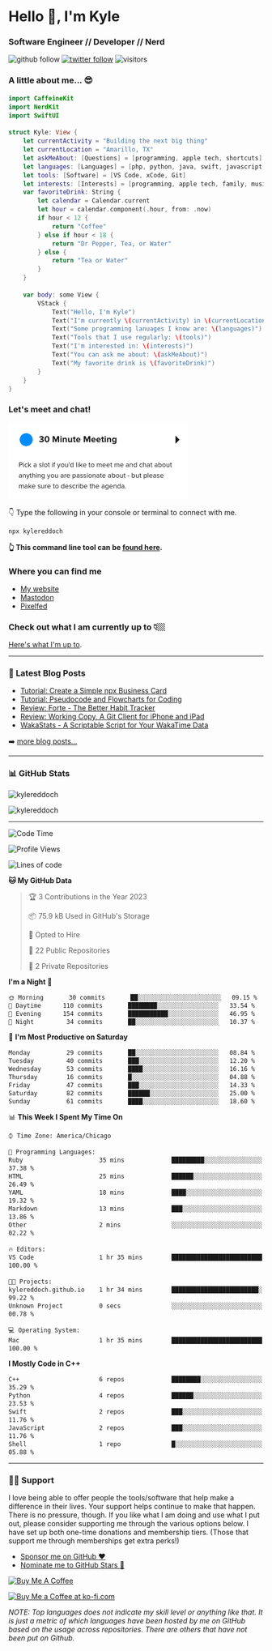 # Hello 👋, I'm Kyle

### Software Engineer // Developer // Nerd

![github follow](https://img.shields.io/github/followers/kylereddoch?label=Followers&logo=github)
[![twitter follow](https://img.shields.io/twitter/follow/winphankyle?label=Follow&logo=twitter&style=flat)](hhttps://twitter.com/intent/follow?screen_name=winphankyle)
![visitors](https://visitor-badge.glitch.me/badge?page_id=kylereddoch.kylereddoch&left_color=black&right_color=blue)

### A little about me... 😎

```swift
import CaffeineKit
import NerdKit
import SwiftUI

struct Kyle: View {
    let currentActivity = "Building the next big thing"
    let currentLocation = "Amarillo, TX"
    let askMeAbout: [Questions] = [programming, apple tech, shortcuts]
    let languages: [Languages] = [php, python, java, swift, javascript, html, css]
    let tools: [Software] = [VS Code, xCode, Git]
    let interests: [Interests] = [programming, apple tech, family, music]
    var favoriteDrink: String {
        let calendar = Calendar.current
        let hour = calendar.component(.hour, from: .now)
        if hour < 12 {
            return "Coffee"
        } else if hour < 18 {
            return "Dr Pepper, Tea, or Water"
        } else {
            return "Tea or Water"
        }
    }

    var body: some View {
        VStack {
            Text("Hello, I'm Kyle")
            Text("I'm currently \(currentActivity) in \(currentLocation)")
            Text("Some programming lanuages I know are: \(languages)")
            Text("Tools that I use regularly: \(tools)")
            Text("I'm interested in: \(interests)")
            Text("You can ask me about: \(askMeAbout)")
            Text("My favorite drink is \(favoriteDrink)")
        }
    }
}
```

### Let's meet and chat!

![Schedule a meeting with me!](images/schedule_meeting.png)

👇 Type the following in your console or terminal to connect with me.

```bash
npx kylereddoch
```

**👆 This command line tool can be [found here](https://github.com/kylereddoch/npx_card). <!-- If you are interested in learning how to make your own command line tool, check out my [article here]().-->**

### Where you can find me

- [My website][website]
- [Mastodon][mastodon]
- [Pixelfed][pixelfed]

### Check out what I am currently up to 👇🏼

[Here's what I'm up to][now].

---

### 📝 Latest Blog Posts

<!-- BLOG-POST-LIST:START -->
- [Tutorial: Create a Simple npx Business Card](https://kylereddoch.me/2022/09/26/create-a-simple-npx-business-card.html)
- [Tutorial: Pseudocode and Flowcharts for Coding](https://kylereddoch.me/2022/03/19/pseudocode-and-flowcharts.html)
- [Review: Forte - The Better Habit Tracker](https://kylereddoch.me/2022/01/24/review-forte-habit-tracker.html)
- [Review: Working Copy, A Git Client for iPhone and iPad](https://kylereddoch.me/2021/12/23/review-working-copy-git-client.html)
- [WakaStats - A Scriptable Script for Your WakaTime Data](https://kylereddoch.me/2021/12/12/wakastats-scriptable-script.html)
<!-- BLOG-POST-LIST:END -->

➡️ [more blog posts...](https://kylereddoch.me)

---

### 📊 GitHub Stats

<p><img src="https://github-readme-stats-sigma-rouge.vercel.app/api?username=kylereddoch&show_icons=true&hide_border=true&locale=en" alt="kylereddoch" /></p>
<p><img src="https://github-readme-stats-sigma-rouge.vercel.app/api/top-langs?username=kylereddoch&show_icons=true&hide_border=true&locale=en&layout=compact" alt="kylereddoch" /></p>

---

<!--START_SECTION:waka-->
![Code Time](http://img.shields.io/badge/Code%20Time-161%20hrs%2030%20mins-blue)

![Profile Views](http://img.shields.io/badge/Profile%20Views-2-blue)

![Lines of code](https://img.shields.io/badge/From%20Hello%20World%20I%27ve%20Written-17%20Thousand%20lines%20of%20code-blue)

**🐱 My GitHub Data** 

> 🏆 3 Contributions in the Year 2023
 > 
> 📦 75.9 kB Used in GitHub's Storage 
 > 
> 💼 Opted to Hire
 > 
> 📜 22 Public Repositories 
 > 
> 🔑 2 Private Repositories  
 > 
**I'm a Night 🦉** 

```text
🌞 Morning       30 commits       ██░░░░░░░░░░░░░░░░░░░░░░░   09.15 % 
🌆 Daytime      110 commits       ████████░░░░░░░░░░░░░░░░░   33.54 % 
🌃 Evening      154 commits       ███████████░░░░░░░░░░░░░░   46.95 % 
🌙 Night         34 commits       ██░░░░░░░░░░░░░░░░░░░░░░░   10.37 % 

```
📅 **I'm Most Productive on Saturday** 

```text
Monday          29 commits       ██░░░░░░░░░░░░░░░░░░░░░░░   08.84 % 
Tuesday         40 commits       ███░░░░░░░░░░░░░░░░░░░░░░   12.20 % 
Wednesday       53 commits       ████░░░░░░░░░░░░░░░░░░░░░   16.16 % 
Thursday        16 commits       █░░░░░░░░░░░░░░░░░░░░░░░░   04.88 % 
Friday          47 commits       ███░░░░░░░░░░░░░░░░░░░░░░   14.33 % 
Saturday        82 commits       ██████░░░░░░░░░░░░░░░░░░░   25.00 % 
Sunday          61 commits       ████░░░░░░░░░░░░░░░░░░░░░   18.60 % 

```


📊 **This Week I Spent My Time On** 

```text
⌚︎ Time Zone: America/Chicago

💬 Programming Languages: 
Ruby                     35 mins             █████████░░░░░░░░░░░░░░░░   37.38 % 
HTML                     25 mins             ██████░░░░░░░░░░░░░░░░░░░   26.49 % 
YAML                     18 mins             ████░░░░░░░░░░░░░░░░░░░░░   19.32 % 
Markdown                 13 mins             ███░░░░░░░░░░░░░░░░░░░░░░   13.86 % 
Other                    2 mins              ░░░░░░░░░░░░░░░░░░░░░░░░░   02.22 % 

🔥 Editors: 
VS Code                  1 hr 35 mins        █████████████████████████   100.00 % 

🐱‍💻 Projects: 
kylereddoch.github.io    1 hr 34 mins        ████████████████████████░   99.22 % 
Unknown Project          0 secs              ░░░░░░░░░░░░░░░░░░░░░░░░░   00.78 % 

💻 Operating System: 
Mac                      1 hr 35 mins        █████████████████████████   100.00 % 

```

**I Mostly Code in C++** 

```text
C++                      6 repos             ████████░░░░░░░░░░░░░░░░░   35.29 % 
Python                   4 repos             ██████░░░░░░░░░░░░░░░░░░░   23.53 % 
Swift                    2 repos             ███░░░░░░░░░░░░░░░░░░░░░░   11.76 % 
JavaScript               2 repos             ███░░░░░░░░░░░░░░░░░░░░░░   11.76 % 
Shell                    1 repo              █░░░░░░░░░░░░░░░░░░░░░░░░   05.88 % 

```



<!--END_SECTION:waka-->

---

### 🙏🏼 Support

I love being able to offer people the tools/software that help make a difference in their lives. Your support helps continue to make that happen. There is no pressure, though. If you like what I am doing and use what I put out, please consider supporting me through the various options below. I have set up both one-time donations and membership tiers. (Those that support me through memberships get extra perks!)

- [Sponsor me on GitHub :heart:][githubsponsor]
- [Nominate me to GitHub Stars :star2:][githubstars]

<a href="https://www.buymeacoffee.com/kylereddoch" target="_blank"><img src="https://cdn.buymeacoffee.com/buttons/v2/default-yellow.png" alt="Buy Me A Coffee" style="height: 60px !important;width: 217px !important;" ></a>

<a href='https://ko-fi.com/S6S374TCV' target='_blank'><img height='36' style='border:0px;height:36px;' src='https://cdn.ko-fi.com/cdn/kofi1.png?v=3' border='0' alt='Buy Me a Coffee at ko-fi.com' /></a>

_NOTE: Top languages does not indicate my skill level or anything like that. It is just a metric of which languages have been hosted by me on GitHub based on the usage across repositories. There are others that have not been put on Github._

[website]: https://kylereddoch.me
[mastodon]: https://iosdev.space/@kylewritescode
[pixelfed]: https://pixelfed.social/@kylereddoch
[twitter]: https://twitter.com/winphankyle
[instagram]: https://instagram.com/kyle.reddoch
[linkedin]: https://linkedin.com/in/kylereddoch
[wakatime]: https://wakatime.com/@10619014-9413-4a5b-a3df-2d3892b8a73d
[telegram]: https://t.me/kylereddoch
[email]: kylereddoch@me.com
[hwscourses]: https://www.hackingwithswift.com
[githubstars]: https://stars.github.com/nominate/
[githubsponsor]: https://github.com/sponsors/kylereddoch
[now]: https://kylereddoch.me/now/

